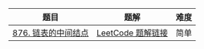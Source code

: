 | 题目                                                         | 题解                                                         | 难度 |
| ------------------------------------------------------------ | ------------------------------------------------------------ | ---- |
[876. 链表的中间结点](https://leetcode-cn.com/problems/middle-of-the-linked-list/) | [LeetCode 题解链接](https://github.com/JacoobH/leetcode-solution-notes/blob/main/%E9%A2%98%E8%A7%A3/%E5%8F%8C%E6%8C%87%E9%92%88/876.%20%E9%93%BE%E8%A1%A8%E7%9A%84%E4%B8%AD%E9%97%B4%E7%BB%93%E7%82%B9.md) | 简单 |
